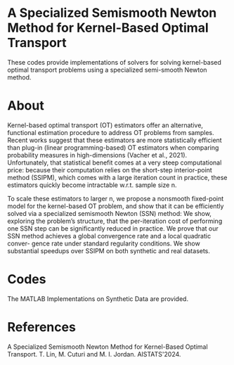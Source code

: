 # A Specialized Semismooth Newton Method for Kernel-Based Optimal Transport

These codes provide implementations of solvers for solving kernel-based optimal transport problems using a specialized semi-smooth Newton method. 

# About

Kernel-based optimal transport (OT) estimators offer an alternative, functional estimation procedure to address OT problems from samples. Recent works suggest that these estimators are more statistically efficient than
plug-in (linear programming-based) OT estimators when comparing probability measures in high-dimensions (Vacher et al., 2021). Unfortunately, that statistical benefit comes at a very steep computational price: because
their computation relies on the short-step interior-point method (SSIPM), which comes with a large iteration count in practice, these estimators quickly become intractable w.r.t. sample size n. 

To scale these estimators to larger n, we propose a nonsmooth fixed-point model for the kernel-based OT problem, and show that it can be efficiently solved via a specialized semismooth Newton (SSN) method: We show, exploring the problem’s structure, that the per-iteration cost of performing one SSN step can be significantly reduced in practice. We prove that our SSN method achieves a global convergence rate and a local quadratic conver- gence rate under standard regularity conditions. We show substantial speedups over SSIPM on both synthetic and real datasets.

# Codes

The MATLAB Implementations on Synthetic Data are provided.  

# References

A Specialized Semismooth Newton Method for Kernel-Based Optimal Transport. T. Lin, M. Cuturi and M. I. Jordan. AISTATS'2024. 

